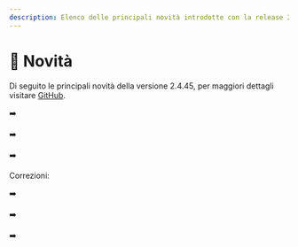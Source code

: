 ```yaml
---
description: Elenco delle principali novità introdotte con la release 2.4.45.
---
```


# 📣 Novità

Di seguito le principali novità della versione 2.4.45, per maggiori dettagli visitare [GitHub](https://github.com/devcode-it/openstamanager).

➡️&#x20;

➡️&#x20;

➡️&#x20;

Correzioni:

➡️ &#x20;

➡️ &#x20;

➡️&#x20;
